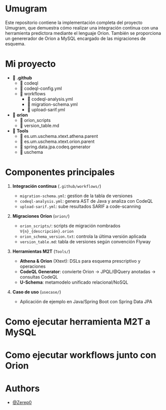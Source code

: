 # Umugram

Este repositorio contiene la implementación completa del proyecto Umugram, que demuestra cómo realizar una integración continua con una herramienta predictora mediante el lenguaje Orion. También se proporciona un genererador de Orion a MySQL encargado de las migraciones de esquema.

# Mi proyecto

- 📁 **.github**
  - 📁 codeql
  - 📄 codeql-config.yml
  - 📁 workflows
    - 📄 codeql-analysis.yml
    - 📄 migration-schema.yml
    - 📄 upload-sarif.yml
- 📁 **orion**
  - 📁 orion_scripts
  - 📄 version_table.md
- 📁 **Tools**
  - 📁 es.um.uschema.xtext.athena.parent
  - 📁 es.um.uschema.xtext.orion.parent
  - 📁 spring.data.jpa.codeq.generator
  - 📁 uschema


# Componentes principales

1. **Integración continua** (`.github/workflows/`)  
   - `migration-schema.yml`: gestion de la tabla de versiones
   - `codeql-analysis.yml`: genera AST de Java y analiza con CodeQL  
   - `upload-sarif.yml`: sube resultados SARIF a code-scanning  

2. **Migraciones Orion** (`orion/`)  
   - `orion_scripts/`: scripts de migración nombrados `V{n}_{descripción}.orion`  
   - `orion_schema_version.txt`: controla la última versión aplicada  
   - `version_table.md`: tabla de versiones según convención Flyway  

3. **Herramientas M2T** (`Tools/`)  
   - **Athena & Orion** (Xtext): DSLs para esquema prescriptivo y operaciones  
   - **CodeQL Generator**: convierte Orion → JPQL/@Query anotadas → consultas CodeQL  
   - **U-Schema**: metamodelo unificado relacional/NoSQL  

4. **Caso de uso** (`usecase/`)  
   - Aplicación de ejemplo en Java/Spring Boot con Spring Data JPA

# Como ejecutar herramienta M2T a MySQL

# Como ejecutar workflows junto con Orion
  
# Authors

- [@Zerep0](https://www.github.com/Zerep0)



